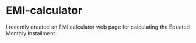 # EMI-calculator
I recently created an EMI calculator web page for calculating the Equated Monthly Installment.
